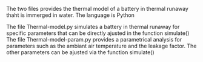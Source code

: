 The two files provides the thermal model of a battery in thermal runaway thaht is immerged in water. The language is Python

The file Thermal-model.py simulates a battery in thermal runaway for specific parameters that can be directly ajusted in the function simulate()
The file Thermal-model-param.py provides a parametrical analysis for parameters such as the ambiant air temperature and the leakage factor. The other parameters can be ajusted via the function simulate()

